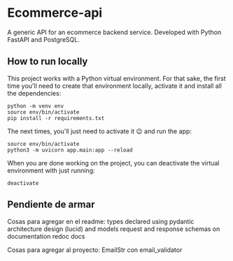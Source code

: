 # Ecommerce-api

A generic API for an ecommerce backend service. Developed with Python FastAPI and PostgreSQL.

## How to run locally

This project works with a Python virtual environment. For that sake, the first time you'll need to create that environment locally, activate it and install all the dependencies:

```
python -m venv env
source env/bin/activate
pip install -r requirements.txt
```

The next times, you'll just need to activate it 😉 and run the app:

```
source env/bin/activate
python3 -m uvicorn app.main:app --reload
```

When you are done working on the project, you can deactivate the virtual environment with just running:

```
deactivate
```

## Pendiente de armar

Cosas para agregar en el readme:
    types declared using pydantic
    architecture design (lucid) and models
    request and response schemas on documentation
        redoc
        docs

Cosas para agregar al proyecto:
    EmailStr con email_validator
